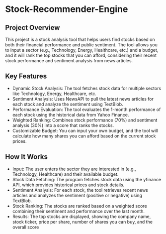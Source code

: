 # Stock-Recommender-Engine

## Project Overview
This project is a stock analysis tool that helps users find stocks based on both their financial performance and public sentiment. The tool allows you to input a sector (e.g., Technology, Energy, Healthcare, etc.) and a budget, and it will rank the top stocks that you can afford, considering their recent stock performance and sentiment analysis from news articles.

## Key Features

* Dynamic Stock Analysis: The tool fetches stock data for multiple sectors like Technology, Energy, Healthcare, etc.
* Sentiment Analysis: Uses NewsAPI to pull the latest news articles for each stock and analyze the sentiment using TextBlob.
* Performance Evaluation: The tool evaluates the 1-month performance of each stock using the historical data from Yahoo Finance.
* Weighted Ranking: Combines stock performance (70%) and sentiment analysis (30%) into a score that ranks the stocks.
* Customizable Budget: You can input your own budget, and the tool will calculate how many shares you can afford based on the current stock prices.
  
## How It Works

* Input: The user enters the sector they are interested in (e.g., Technology, Healthcare) and their available budget.
* Stock Data Fetching: The program fetches stock data using the yfinance API, which provides historical prices and stock details.
* Sentiment Analysis: For each stock, the tool retrieves recent news articles and analyzes the sentiment (positive or negative) using TextBlob.
* Stock Ranking: The stocks are ranked based on a weighted score combining their sentiment and performance over the last month.
* Results: The top stocks are displayed, showing the company name, stock ticker, price per share, number of shares you can buy, and the overall score
